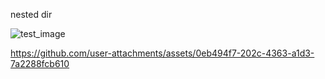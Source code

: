 nested dir


![test_image](https://github.com/user-attachments/assets/a3303724-fddd-4963-b4e9-dc1c1c8c294d)




https://github.com/user-attachments/assets/0eb494f7-202c-4363-a1d3-7a2288fcb610


